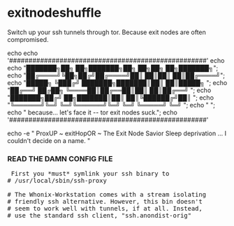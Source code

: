 # exitnodeshuffle
Switch up your ssh tunnels through tor. Because exit nodes are often compromised.

echo
echo '###################################################'
echo
echo "███████╗██╗  ██╗███████╗██╗  ██╗██╗   ██╗███████╗";
echo "██╔════╝╚██╗██╔╝██╔════╝██║  ██║██║   ██║██╔════╝";
echo "█████╗   ╚███╔╝ ███████╗███████║██║   ██║█████╗  ";
echo "██╔══╝   ██╔██╗ ╚════██║██╔══██║██║   ██║██╔══╝  ";
echo "███████╗██╔╝ ██╗███████║██║  ██║╚██████╔╝██║     ";
echo "╚══════╝╚═╝  ╚═╝╚══════╝╚═╝  ╚═╝ ╚═════╝ ╚═╝     ";
echo "                                                 ";
echo " because... let's face it -- tor exit nodes suck.";
echo '###################################################'

echo -e " ProxUP ~ exitHopOR ~ The Exit Node Savior 
Sleep deprivation ... I couldn't decide on a name. "		


### READ THE DAMN CONFIG FILE
<pre>
 First you *must* symlink your ssh binary to 
# /usr/local/sbin/ssh-proxy

# The Whonix-Workstation comes with a stream isolating
# friendly ssh alternative. However, this bin doesn't 
# seem to work well with tunnels, if at all. Instead,
# use the standard ssh client, "ssh.anondist-orig"
</pre>
